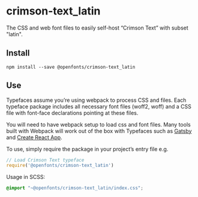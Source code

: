 
# crimson-text_latin

The CSS and web font files to easily self-host “Crimson Text” with subset "latin".

## Install

`npm install --save @openfonts/crimson-text_latin`

## Use

Typefaces assume you’re using webpack to process CSS and files. Each typeface
package includes all necessary font files (woff2, woff) and a CSS file with
font-face declarations pointing at these files.

You will need to have webpack setup to load css and font files. Many tools built
with Webpack will work out of the box with Typefaces such as [Gatsby](https://github.com/gatsbyjs/gatsby)
and [Create React App](https://github.com/facebookincubator/create-react-app).

To use, simply require the package in your project’s entry file e.g.

```javascript
// Load Crimson Text typeface
require('@openfonts/crimson-text_latin')
```

Usage in SCSS:
```scss
@import "~@openfonts/crimson-text_latin/index.css";
```

